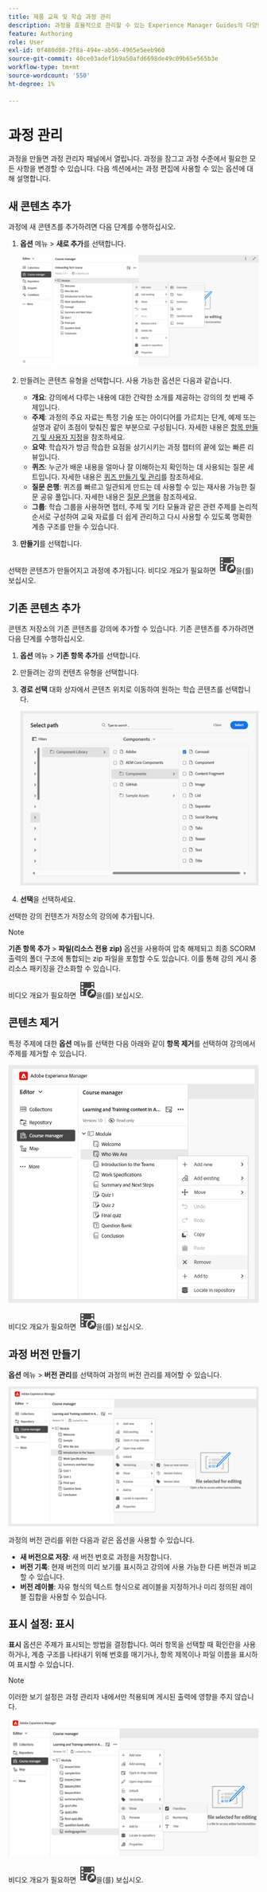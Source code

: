 ```yaml
---
title: 제품 교육 및 학습 과정 관리
description: 과정을 효율적으로 관리할 수 있는 Experience Manager Guides의 다양한 기능에 대해 알아봅니다.
feature: Authoring
role: User
exl-id: 0f480d08-2f8a-494e-ab56-4965e5eeb960
source-git-commit: 40ce03adef1b9a50afd6698de49c09b65e565b3e
workflow-type: tm+mt
source-wordcount: '550'
ht-degree: 1%

---
```


# 과정 관리

과정을 만들면 과정 관리자 패널에서 열립니다. 과정을 잠그고 과정 수준에서 필요한 모든 사항을 변경할 수 있습니다. 다음 섹션에서는 과정 편집에 사용할 수 있는 옵션에 대해 설명합니다.

## 새 콘텐츠 추가

과정에 새 콘텐츠를 추가하려면 다음 단계를 수행하십시오.

1. **옵션** 메뉴 > **새로 추가**&#x200B;를 선택합니다.

   ![](assets/learning-course-content.png)
2. 만들려는 콘텐츠 유형을 선택합니다. 사용 가능한 옵션은 다음과 같습니다.
   - **개요**: 강의에서 다루는 내용에 대한 간략한 소개를 제공하는 강의의 첫 번째 주제입니다.
   - **주제**: 과정의 주요 자료는 특정 기술 또는 아이디어를 가르치는 단계, 예제 또는 설명과 같이 초점이 맞춰진 짧은 부분으로 구성됩니다. 자세한 내용은 [항목 만들기 및 사용자 지정](./create-content.md)을 참조하세요.
   - **요약**: 학습자가 방금 학습한 요점을 상기시키는 과정 챕터의 끝에 있는 빠른 리뷰입니다.
   - **퀴즈**: 누군가 배운 내용을 얼마나 잘 이해하는지 확인하는 데 사용되는 질문 세트입니다. 자세한 내용은 [퀴즈 만들기 및 관리](./create-quiz.md)를 참조하세요.
   - **질문 은행**: 퀴즈를 빠르고 일관되게 만드는 데 사용할 수 있는 재사용 가능한 질문 공유 풀입니다. 자세한 내용은 [질문 은행](./create-qb.md)을 참조하세요.
   - **그룹**: 학습 그룹을 사용하면 챕터, 주제 및 기타 모듈과 같은 관련 주제를 논리적 순서로 구성하여 교육 자료를 더 쉽게 관리하고 다시 사용할 수 있도록 명확한 계층 구조를 만들 수 있습니다.
3. **만들기**&#x200B;를 선택합니다.

선택한 콘텐츠가 만들어지고 과정에 추가됩니다. 비디오 개요가 필요하면 [![](assets/Smock_VideoCheckedOut_18_N.svg)](https://video.tv.adobe.com/v/3469537/aem-guides-learning-content?quality=12&learn=on)을(를) 보십시오.

## 기존 콘텐츠 추가

콘텐츠 저장소의 기존 콘텐츠를 강의에 추가할 수 있습니다. 기존 콘텐츠를 추가하려면 다음 단계를 수행하십시오.

1. **옵션** 메뉴 > **기존 항목 추가**&#x200B;를 선택합니다.
2. 만들려는 강의 컨텐츠 유형을 선택합니다.
3. **경로 선택** 대화 상자에서 콘텐츠 위치로 이동하여 원하는 학습 콘텐츠를 선택합니다.

   ![](assets/add-existing-learning-content.png)
4. **선택**&#x200B;을 선택하세요.

선택한 강의 컨텐츠가 저장소의 강의에 추가됩니다.

>[!NOTE]
>
>**기존 항목 추가** > **파일(리소스 전용 zip)** 옵션을 사용하여 압축 해제되고 최종 SCORM 출력의 폴더 구조에 통합되는 zip 파일을 포함할 수도 있습니다. 이를 통해 강의 게시 중 리소스 패키징을 간소화할 수 있습니다.

비디오 개요가 필요하면 [![](assets/Smock_VideoCheckedOut_18_N.svg)](https://video.tv.adobe.com/v/3469537/aem-guides-learning-content?quality=12&learn=on)을(를) 보십시오.

## 콘텐츠 제거

특정 주제에 대한 **옵션** 메뉴를 선택한 다음 아래와 같이 **항목 제거**&#x200B;를 선택하여 강의에서 주제를 제거할 수 있습니다.

![](assets/remove-learning-content.png)

비디오 개요가 필요하면 [![](assets/Smock_VideoCheckedOut_18_N.svg)](https://video.tv.adobe.com/v/3475210/learning-content-aem-guides)을(를) 보십시오.


## 과정 버전 만들기

**옵션** 메뉴 > **버전 관리**&#x200B;를 선택하여 과정의 버전 관리를 제어할 수 있습니다.

![](assets/course-versioning.png)

과정의 버전 관리를 위한 다음과 같은 옵션을 사용할 수 있습니다.

- **새 버전으로 저장**: 새 버전 번호로 과정을 저장합니다.
- **버전 기록**: 현재 버전의 미리 보기를 표시하고 강의에 사용 가능한 다른 버전과 비교할 수 있습니다.
- **버전 레이블**: 자유 형식의 텍스트 형식으로 레이블을 지정하거나 미리 정의된 레이블 집합을 사용할 수 있습니다.

## 표시 설정: 표시

**표시** 옵션은 주제가 표시되는 방법을 결정합니다. 여러 항목을 선택할 때 확인란을 사용하거나, 계층 구조를 나타내기 위해 번호를 매기거나, 항목 제목이나 파일 이름을 표시하여 표시할 수 있습니다.

>[!NOTE]
>
> 이러한 보기 설정은 과정 관리자 내에서만 적용되며 게시된 출력에 영향을 주지 않습니다.

![](assets/course-display-settings.png)

비디오 개요가 필요하면 [![](assets/Smock_VideoCheckedOut_18_N.svg)](https://video.tv.adobe.com/v/3475210/learning-content-aem-guides)을(를) 보십시오.
